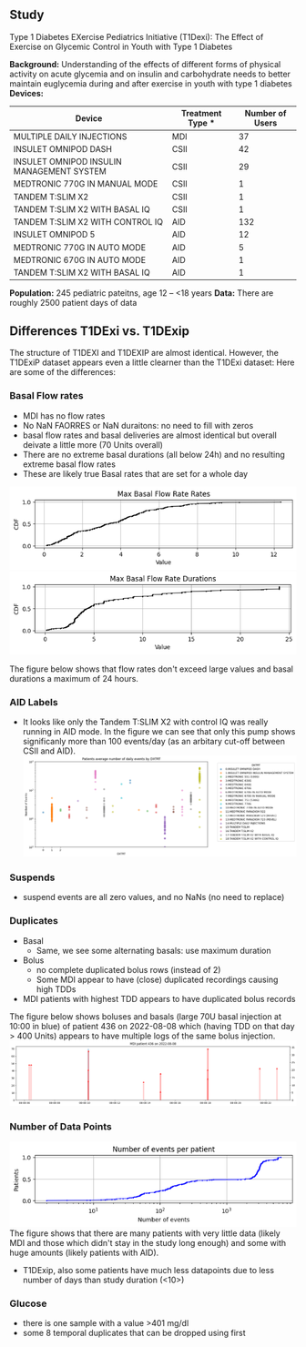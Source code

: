 ## Study
Type 1 Diabetes EXercise Pediatrics Initiative (T1Dexi):
The Effect of Exercise on Glycemic Control in Youth with
Type 1 Diabetes

**Background:** Understanding of the effects of different forms of physical activity on
acute glycemia and on insulin and carbohydrate needs to better maintain
euglycemia during and after exercise in youth with type 1 diabetes
**Devices:** 

|Device|Treatment Type *| Number of Users|
|-|-|-|
|MULTIPLE DAILY INJECTIONS |MDI|37|
|INSULET OMNIPOD DASH |CSII|42|
|INSULET OMNIPOD INSULIN MANAGEMENT SYSTEM |CSII|29|
|MEDTRONIC 770G IN MANUAL MODE |CSII|1|
|TANDEM T:SLIM X2 |CSII|1|
|TANDEM T:SLIM X2 WITH BASAL IQ |CSII|1|
|TANDEM T:SLIM X2 WITH CONTROL IQ |AID|132|
|INSULET OMNIPOD 5 |AID|12|
|MEDTRONIC 770G IN AUTO MODE |AID|5|
|MEDTRONIC 670G IN AUTO MODE |AID|1|
|TANDEM T:SLIM X2 WITH BASAL IQ |AID|1|

**Population:** 245 pediatric pateitns, age 12 – <18 years
**Data:** There are roughly 2500 patient days of data

## Differences T1DExi vs. T1DExip

The structure of T1DEXI and T1DEXIP are almost identical. However, the T1DExiP dataset appears even a little clearner than the T1DExi dataset: Here are some of the differences:

 ### Basal Flow rates
 - MDI has no flow rates
 - No NaN FAORRES or NaN duraitons: no need to fill with zeros
 - basal flow rates and basal deliveries are almost identical but overall deivate a little more (70 Units overall)
- There are no extreme basal durations (all below 24h) and no resulting extreme basal flow rates
 - These are likely true Basal rates that are set for a whole day 

![](assets/t1dexip_basal_max_rates.png)
![](assets/t1dexip_basal_max_durations.png)

The figure below shows that flow rates don't exceed large values and basal durations a maximum of 24 hours.

### AID Labels
- It looks like only the Tandem T:SLIM X2 with control IQ was really running in AID mode. In the figure we can see that only this pump shows significanly more than 100 events/day (as an arbitary cut-off between CSII and AID).
![](assets/t1dexip_daily_events_by_device.png)

### Suspends
- suspend events are all zero values, and no NaNs (no need to replace)

### Duplicates
- Basal
    - Same, we see some alternating basals: use maximum duration
- Bolus
    - no complete duplicated bolus rows (instead of 2)
    - Some MDI appear to have (close) duplicated recordings causing high TDDs
- MDI patients with highest TDD appears to have duplicated bolus records

The figure below shows boluses and basals (large 70U basal injection at 10:00 in blue)
of patient 436 on 2022-08-08 which (having TDD on that day > 400 Units) appears to have multiple logs of the same bolus injection.
![](assets/t1dexip_basals_436_2022-08-08.png)


### Number of Data Points
![](assets/t1dexip_number_of_events_per_patient.png)
The figure shows that there are many patients with very little data (likely MDI and those which didn't stay in the study long enough) and some with huge amounts (likely patients with AID).   

- T1DExip, also some patients have much less datapoints due to less number of days than study duration (<10>)

### Glucose
- there is one sample with a value >401 mg/dl
- some 8 temporal duplicates that can be dropped using first